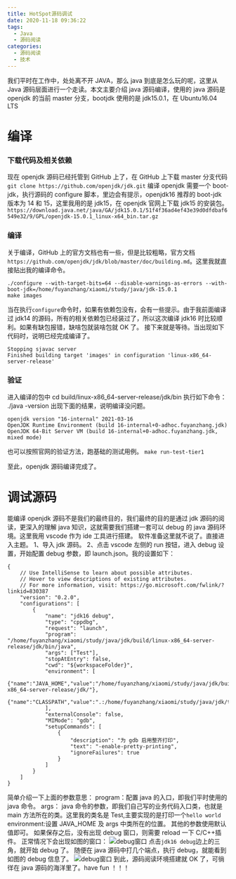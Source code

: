 ```yaml
---
title: HotSpot源码调试
date: 2020-11-18 09:36:22
tags:
  - Java
  - 源码阅读
categories:
  - 源码阅读
  - 技术
---
```


我们平时在工作中，处处离不开 JAVA，那么 java 到底是怎么玩的呢，这里从 Java 源码层面进行一个走读。本文主要介绍 java 源码编译，使用的 java 源码是 openjdk 的当前 master 分支，bootjdk 使用的是 jdk15.0.1，在 Ubuntu16.04 LTS

<!--more-->

# 编译

### 下载代码及相关依赖

现在 openjdk 源码已经托管到 GitHub 上了，在 GitHub 上下载 master 分支代码
`git clone https://github.com/openjdk/jdk.git`
编译 openjdk 需要一个 boot-jdk，执行源码的 configure 脚本，里边会有提示，openjdk16 推荐的 boot-jdk 版本为 14 和 15，这里我用的是 jdk15，在 openjdk 官网上下载 jdk15 的安装包。`https://download.java.net/java/GA/jdk15.0.1/51f4f36ad4ef43e39d0dfdbaf6549e32/9/GPL/openjdk-15.0.1_linux-x64_bin.tar.gz`

### 编译

关于编译，GitHub 上的官方文档也有一些，但是比较粗略，官方文档`https://github.com/openjdk/jdk/blob/master/doc/building.md`。这里我就直接贴出我的编译命令。

```
./configure --with-target-bits=64 --disable-warnings-as-errors --with-boot-jdk=/home/fuyanzhang/xiaomi/study/java/jdk-15.0.1
make images
```

当在执行`configure`命令时，如果有依赖包没有，会有一些提示。由于我前面编译过 jdk14 的源码，所有的相关依赖包已经装过了，所以这次编译 jdk16 时比较顺利。如果有缺包报错，缺啥包就装啥包就 OK 了。
接下来就是等待。当出现如下代码时，说明已经完成编译了。

```
Stopping sjavac server
Finished building target 'images' in configuration 'linux-x86_64-server-release'
```

### 验证

进入编译的包中
cd build/linux-x86_64-server-release/jdk/bin
执行如下命令：
./java -version
出现下面的结果，说明编译没问题。

```
openjdk version "16-internal" 2021-03-16
OpenJDK Runtime Environment (build 16-internal+0-adhoc.fuyanzhang.jdk)
OpenJDK 64-Bit Server VM (build 16-internal+0-adhoc.fuyanzhang.jdk, mixed mode)
```

也可以按照官网的验证方法，跑基础的测试用例。
`make run-test-tier1`

至此，openjdk 源码编译完成了。

# 调试源码

能编译 openjdk 源码不是我们的最终目的，我们最终的目的是通过 jdk 源码的阅读，更深入的理解 java 知识，这就需要我们搭建一套可以 debug 的 java 源码环境。这里我用 vscode 作为 ide 工具进行搭建。
软件准备这里就不说了。直接进入主题。
1、导入 jdk 源码。
2、点击 vscode 左侧的 run 按钮，进入 debug 设置，开始配置 debug 参数，即 launch.json。我的设置如下：

```
{
    // Use IntelliSense to learn about possible attributes.
    // Hover to view descriptions of existing attributes.
    // For more information, visit: https://go.microsoft.com/fwlink/?linkid=830387
    "version": "0.2.0",
    "configurations": [
        {
            "name": "jdk16 debug",
            "type": "cppdbg",
            "request": "launch",
            "program": "/home/fuyanzhang/xiaomi/study/java/jdk/build/linux-x86_64-server-release/jdk/bin/java",
            "args": ["Test"],
            "stopAtEntry": false,
            "cwd": "${workspaceFolder}",
            "environment": [
                {"name":"JAVA_HOME","value":"/home/fuyanzhang/xiaomi/study/java/jdk/build/linux-x86_64-server-release/jdk/"},
                {"name":"CLASSPATH","value":".:/home/fuyanzhang/xiaomi/study/java/jdk/test/mytest"}
            ],
            "externalConsole": false,
            "MIMode": "gdb",
            "setupCommands": [
                {
                    "description": "为 gdb 启用整齐打印",
                    "text": "-enable-pretty-printing",
                    "ignoreFailures": true
                }
            ]
        }
    ]
}
```

简单介绍一下上面的参数意思：
program：配置 java 的入口，即我们平时使用的 java 命令。
args： java 命令的参数，即我们自己写的业务代码入口类，也就是 main 方法所在的类。这里我的类名是 Test,主要实现的是打印一个`hello world`
environment:设置 JAVA_HOME 及 args 中类所在的位置。
其他的参数使用默认值即可。
如果保存之后，没有出现 debug 窗口，则需要 reload 一下 C/C++插件。
正常情况下会出现如图的窗口：
![debug窗口](/images/debug_openjdk16.png)
点击`jdk16 debug`边上的三角，就开始 debug 了。
随便在 java 源码中打几个端点，执行 debug，就能看到如图的 debug 信息了。
![debug窗口](/images/debug_openjdk_ing.png)
到此，源码阅读环境搭建就 OK 了，可徜徉在 java 源码的海洋里了。have fun ！！！
